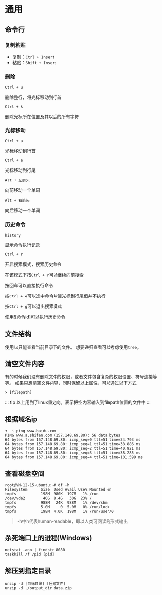 # 通用

## 命令行

### 复制粘贴

- 复制：`Ctrl + Insert`
- 粘贴：`Shift + Insert`

### 删除

`Ctrl + u`

删除整行，将光标移动到行首

`Ctrl + k`

删除光标所在位置及其以后的所有字符

### 光标移动

`Ctrl + a`

光标移动到行首

`Ctrl + e`

光标移动到行尾

`Alt + 左箭头`

向前移动一个单词

`Alt + 右箭头`

向后移动一个单词

### 历史命令

`history`

显示命令执行记录

`Ctrl + r`

开启搜索模式，搜索历史命令

在该模式下按`Ctrl + r`可以继续向前搜索

按回车可以直接执行命令

按`Ctrl + e`可以选中命令并使光标到行尾但并不执行

按`Ctrl + g`可以退出搜索模式

使用![命令id]可以执行历史命令

## 文件结构

使用`ls`只能查看当前目录下的文件。
想要递归查看可以考虑使用`tree`。

## 清空文件内容

有的时候我们没有删除文件的权限，或者文件包含复杂的权限设置、符号连接等等。
如果只想清空文件内容，同时保留以上属性，可以通过以下方式

`> [filepath]`

::: tip
以上用到了linux重定向。表示把空内容输入到filepath位置的文件中
:::

## 根据域名ip

```shell
➜  ~ ping www.baidu.com
PING www.a.shifen.com (157.148.69.80): 56 data bytes
64 bytes from 157.148.69.80: icmp_seq=0 ttl=51 time=34.793 ms
64 bytes from 157.148.69.80: icmp_seq=1 ttl=51 time=38.886 ms
64 bytes from 157.148.69.80: icmp_seq=2 ttl=51 time=40.921 ms
64 bytes from 157.148.69.80: icmp_seq=3 ttl=51 time=38.285 ms
64 bytes from 157.148.69.80: icmp_seq=4 ttl=51 time=101.599 ms
```

## 查看磁盘空间

```shell
root@VM-12-15-ubuntu:~# df -h
Filesystem      Size  Used Avail Use% Mounted on
tmpfs           198M  980K  197M   1% /run
/dev/vda2        40G  8.4G   30G  23% /
tmpfs           988M   24K  988M   1% /dev/shm
tmpfs           5.0M     0  5.0M   0% /run/lock
tmpfs           198M  4.0K  198M   1% /run/user/0
```

> -h中h代表human-readable，即以人类可阅读的形式输出

## 杀死端口上的进程(Windows)

```shell
netstat -ano | findstr 8080
taskkill /f /pid [pid]
```

## 解压到指定目录

```shell
unzip -d [目标目录] [压缩文件]
unzip -d ./output_dir data.zip
```